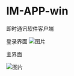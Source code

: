 # IM-APP-win
即时通讯软件客户端

登录界面
![图片](https://github.com/freeTrou/IM-APP-win/assets/79360793/96e42951-5619-43a9-a8ae-8b3849d31d31)







主界面

![图片](https://github.com/freeTrou/IM-APP-win/assets/79360793/52d412d9-5ee4-4247-9d43-3e0b6bed8580)


